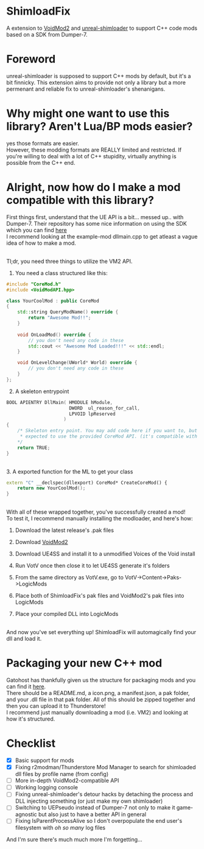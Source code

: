 # ShimloadFix
A extension to [VoidMod2](https://thunderstore.io/c/voices-of-the-void/p/Gatohost/VoidMod/) and [unreal-shimloader](https://thunderstore.io/c/voices-of-the-void/p/Thunderstore/unreal_shimloader/) to support C++ code mods based on a SDK from Dumper-7.

# Foreword
unreal-shimloader is supposed to support C++ mods by default, but it's a bit finnicky. This extension aims to provide not only a library but a more permenant and reliable fix to unreal-shimloader's shenanigans.

# Why might one want to use this library? Aren't Lua/BP mods easier?
yes those formats are easier.<br>
However, these modding formats are REALLY limited and restricted. If you're willing to deal with a lot of C++ stupidity, virtually anything is possible from the C++ end.

# Alright, now how do I make a mod compatible with this library?
First things first, understand that the UE API is a bit... messed up.. with Dumper-7. Their repository has some nice information on using the SDK which you can find [here](https://github.com/Encryqed/Dumper-7/blob/main/UsingTheSDK.md#using-the-sdk)<br>
I recommend looking at the example-mod dllmain.cpp to get atleast a vague idea of how to make a mod.<br><br>

Tl;dr, you need three things to utilize the VM2 API.<br>
1. You need a class structured like this:
```c++
#include "CoreMod.h"
#include <VoidModAPI.hpp>

class YourCoolMod : public CoreMod
{
    std::string QueryModName() override {
        return "Awesome Mod!!";
    }
    
    void OnLoadMod() override {
        // you don't need any code in these
        std::cout << "Awesome Mod Loaded!!!" << std::endl;
    }

    void OnLevelChange(UWorld* World) override {
        // you don't need any code in these
    }
};
```

2. A skeleton entrypoint<br>
```c++
BOOL APIENTRY DllMain( HMODULE hModule,
                       DWORD  ul_reason_for_call,
                       LPVOID lpReserved
                     )
{
    /* Skeleton entry point. You may add code here if you want to, but you're generally
     * expected to use the provided CoreMod API. (it's compatible with VoidMod2)
    */
    return TRUE;
}
```
<br>
3. A exported function for the ML to get your class<br>

```c++
extern "C" __declspec(dllexport) CoreMod* CreateCoreMod() {
    return new YourCoolMod();
}
```
<br>
With all of these wrapped together, you've successfully created a mod!<br>
To test it, I recommend manually installing the modloader, and here's how:<br>

1. Download the latest release's .pak files

2. Download [VoidMod2](https://thunderstore.io/c/voices-of-the-void/p/Gatohost/VoidMod/)
 
3. Download UE4SS and install it to a unmodified Voices of the Void install

4. Run VotV once then close it to let UE4SS generate it's folders

5. From the same directory as VotV.exe, go to VotV->Content->Paks->LogicMods

6. Place both of ShimloadFix's pak files and VoidMod2's pak files into LogicMods
    
7. Place your compiled DLL into LogicMods
<br>
And now you've set everything up! ShimloadFix will automagically find your dll and load it.<br>

# Packaging your new C++ mod
Gatohost has thankfully given us the structure for packaging mods and you can find it [here](https://modding.ariral.space/docs/tutorials/packaging-mods/).<br>
There should be a README.md, a icon.png, a manifest.json, a pak folder, and your .dll file in that pak folder. All of this should be zipped together and then you can upload it to Thunderstore!<br>
I recommend just manually downloading a mod (i.e. VM2) and looking at how it's structured.

# Checklist
- [x] Basic support for mods
- [x] Fixing r2modman/Thunderstore Mod Manager to search for shimloaded dll files by profile name (from config)
- [ ] More in-depth VoidMod2-compatible API
- [ ] Working logging console
- [ ] Fixing unreal-shimloader's detour hacks by detaching the process and DLL injecting something (or just make my own shimloader)
- [ ] Switching to UEPseudo instead of Dumper-7 not only to make it game-agnostic but also just to have a better API in general
- [ ] Fixing IsParentProcessAlive so I don't overpopulate the end user's filesystem with *oh so many* log files

And I'm sure there's much much more I'm forgetting...
